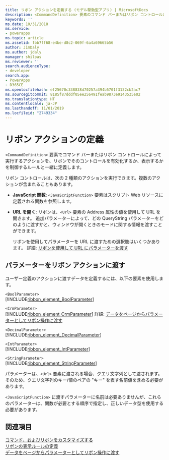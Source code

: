 ```yaml
---
title: リボン アクションを定義する (モデル駆動型アプリ) | MicrosoftDocs
description: <CommandDefinition> 要素のコマンド バーまたはリボン コントロールによって実行されるアクションを、リボンでそのコントロールを有効化するか、表示するかを制御するルールと一緒に定義する方法について説明します。
keywords: ''
ms.date: 10/31/2018
ms.service:
- powerapps
ms.topic: article
ms.assetid: fbb7ff68-e4be-d8c2-069f-6a4a69665b56
author: JimDaly
ms.author: jdaly
manager: shilpas
ms.reviewer: ''
search.audienceType:
- developer
search.app:
- PowerApps
- D365CE
ms.openlocfilehash: ef25670c338838d70257a394b5701f3132cb2ac7
ms.sourcegitcommit: 8185f87dddf05ee256491feab9873e9143535e02
ms.translationtype: HT
ms.contentlocale: ja-JP
ms.lasthandoff: 11/01/2019
ms.locfileid: "2749334"
---
```

# <a name="define-ribbon-actions"></a>リボン アクションの定義

<!-- https://docs.microsoft.com/dynamics365/customer-engagement/developer/customize-dev/define-ribbon-actions -->

`<CommandDefinition>` 要素でコマンド バーまたはリボン コントロールによって実行するアクションを、リボンでそのコントロールを有効化するか、表示するかを制御するルールと一緒に定義します。  
  
 リボン コントロールは、次の 2 種類のアクションを実行できます。複数のアクションが含まれることもあります。  
  
- **JavaScript 関数**: `<JavaScriptFunction>` 要素はスクリプト Web リソースに定義される関数を参照します。  
  
- **URL を開く**: リボンは、`<Url>` 要素の Address 属性の値を使用して URL を開きます。 追加パラメーターによって、どの QueryString パラメーターをどのように渡すかと、ウィンドウが開くときのモードに関する情報を渡すことができます。  
  
     リボンを使用してパラメーターを URL に渡すための選択肢はいくつかあります。 詳細: [リボンを使用して URL にパラメーターを渡す](pass-parameters-url-by-using-ribbon.md)  
  
## <a name="passing-parameters-to-ribbon-actions"></a>パラメーターをリボン アクションに渡す  

 ユーザー定義のアクションに渡すデータを定義するには、以下の要素を使用します。  
  
 `<BoolParameter>`  
[!INCLUDE[ribbon_element_BoolParameter](../../includes/ribbon-element-boolparameter.md)]
  
 `<CrmParameter>`  
 [!INCLUDE[ribbon_element_CrmParameter](../../includes/ribbon-element-crmparameter.md)] 詳細: [データをページからパラメーターとしてリボン操作に渡す](/dynamics365/customer-engagement/developer/customize-dev/pass-dynamics-365-data-page-parameter-ribbon-actionsd)  <!-- TODO need to update the relevant link from the powerapps repo -->
  
 `<DecimalParameter>`  
 [!INCLUDE[ribbon_element_DecimalParameter](../../includes/ribbon-element-decimalparameter.md)]
  
 `<IntParameter>`  
 [!INCLUDE[ribbon_element_IntParameter](../../includes/ribbon-element-intparameter.md)]
  
 `<StringParameter>`  
 [!INCLUDE[ribbon_element_StringParameter](../../includes/ribbon-element-stringparameter.md)]
  
 パラメーターは、`<Url>` 要素に渡される場合、クエリ文字列として渡されます。 そのため、クエリ文字列のキー/値のペアの "キー" を表す名前値を含める必要があります。  
  
 `<JavaScriptFunction>` に渡すパラメーターに名前は必要ありませんが、これらのパラメーターは、関数が必要とする順序で指定し、正しいデータ型を使用する必要があります。  
  
## <a name="see-also"></a>関連項目  

 [コマンド、およびリボンをカスタマイズする](customize-commands-ribbon.md)   
 [リボンの表示ルールの定義](define-ribbon-display-rules.md)   
 [データをページからパラメーターとしてリボン操作に渡す](/dynamics365/customer-engagement/developer/customize-dev/pass-dynamics-365-data-page-parameter-ribbon-actionsd)  
<!-- TODO need to update the relevant link from the powerapps repo-->
